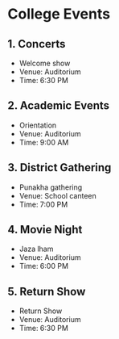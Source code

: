 # College Events

## 1. Concerts
- Welcome show
- Venue: Auditorium
- Time: 6:30 PM

## 2. Academic Events
- Orientation
- Venue: Auditorium
- Time: 9:00 AM

## 3. District Gathering
- Punakha gathering
- Venue: School canteen
- Time: 7:00 PM

## 4. Movie Night
- Jaza lham
- Venue: Auditorium
- Time: 6:00 PM

## 5. Return Show
- Return Show
- Venue: Auditorium
- Time: 6:30 PM